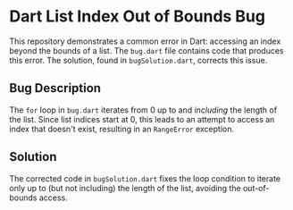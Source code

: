 # Dart List Index Out of Bounds Bug

This repository demonstrates a common error in Dart: accessing an index beyond the bounds of a list.  The `bug.dart` file contains code that produces this error. The solution, found in `bugSolution.dart`, corrects this issue.

## Bug Description
The `for` loop in `bug.dart` iterates from 0 up to and *including* the length of the list.  Since list indices start at 0, this leads to an attempt to access an index that doesn't exist, resulting in an `RangeError` exception.

## Solution
The corrected code in `bugSolution.dart` fixes the loop condition to iterate only up to (but not including) the length of the list, avoiding the out-of-bounds access.